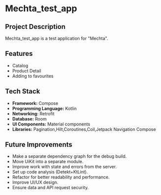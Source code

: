 # Mechta_test_app

## Project Description
Mechta_test_app is a test application for "Mechta". 

## Features
- Catalog
- Product Detail
- Adding to favourites

## Tech Stack
- **Framework:** Compose
- **Programming Language:** Kotlin
- **Networking:** Retrofit
- **Database:** Room
- **UI Components:** Material components
- **Libraries:** Pagination,Hilt,Coroutines,Coil,Jetpack Navigation Compose


## Future Improvements
- Make a separate dependency graph for the debug build.
- Move UiKit into a separate module.
- Improve work with state and errors from the server.
- Set up code analysis (Detekt+KtLint).
- Refactor for better readability and performance.
- Improve UI/UX design.
- Ensure data and API request security.

